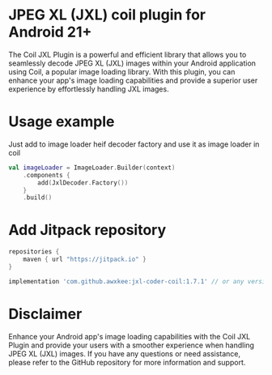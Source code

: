 # JPEG XL (JXL) coil plugin for Android 21+

The Coil JXL Plugin is a powerful and efficient library that allows you to seamlessly decode JPEG XL (JXL) images within your Android application using Coil, a popular image loading library. With this plugin, you can enhance your app's image loading capabilities and provide a superior user experience by effortlessly handling JXL images.

# Usage example

Just add to image loader heif decoder factory and use it as image loader in coil

```kotlin
val imageLoader = ImageLoader.Builder(context)
    .components {
        add(JxlDecoder.Factory())
    }
    .build()
```

# Add Jitpack repository

```groovy
repositories {
    maven { url "https://jitpack.io" }
}
```

```groovy
implementation 'com.github.awxkee:jxl-coder-coil:1.7.1' // or any version above picker from release tags
```

# Disclaimer

Enhance your Android app's image loading capabilities with the Coil JXL Plugin and provide your users with a smoother experience when handling JPEG XL (JXL) images. If you have any questions or need assistance, please refer to the GitHub repository for more information and support.
